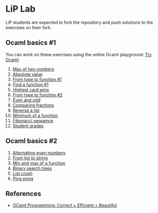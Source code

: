 # LiP Lab

LiP students are expected to fork the repository and push solutions to the exercises on their fork.

## Ocaml basics #1

You can work on these exercises using the online Ocaml playground: [Try Ocaml](https://try.ocamlpro.com/).

1. [Max of two numbers](ocaml-basics/max-of-two/)
1. [Absolute value](ocaml-basics/absolute-value/)
1. [From type to function #1](ocaml-basics/fun-of-type-1/)
1. [Find a function #1](ocaml-basics/find-fun-1/)
1. [Highest card wins](ocaml-basics/highest-card-wins/)
1. [From type to function #2](ocaml-basics/fun-of-type-2/)
1. [Even and odd](ocaml-basics/even-odd/)
1. [Comparing fractions](ocaml-basics/fractions/)
1. [Reverse a list](ocaml-basics/rev-list)
1. [Minimum of a function](ocaml-basics/minfun)
1. [Fibonacci sequence](ocaml-basics/fibonacci-seq)
1. [Student grades](ocaml-basics/cumlaude)


## Ocaml basics #2

1. [Alternating-even numbers](ocaml-basics/alt-even)
1. [From list to string](ocaml-basics/string-of-list)
1. [Min and max of a function](ocaml-basics/minmax)
1. [Binary search trees](ocaml-basics/binary-search-tree)
1. [List crush](ocaml-basics/list-crush)
1. [Ping pong](ocaml-basics/ping-pong)

## References

- [OCaml Programming: Correct + Efficient + Beautiful](https://cs3110.github.io/textbook/cover.html)
